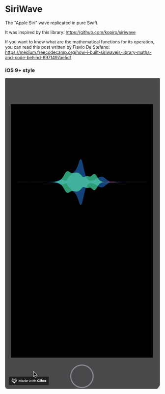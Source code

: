 # SiriWave

The "Apple Siri" wave replicated in pure Swift.

It was inspired by this library: https://github.com/kopiro/siriwave

If you want to know what are the mathematical functions for its operation, you can read this post written by Flavio De Stefano:
https://medium.freecodecamp.org/how-i-built-siriwavejs-library-maths-and-code-behind-6971497ae5c1

### iOS 9+ style
<img src="siri-wave-ios9+.gif" />
